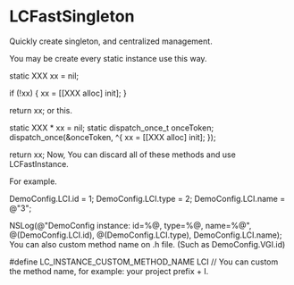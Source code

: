 # LCFastSingleton
Quickly create singleton, and centralized management.

You may be create every static instance use this way.

static XXX xx = nil;

if (!xx) {
    xx = [[XXX alloc] init];
}

return xx;
or this.

static XXX * xx = nil;
static dispatch_once_t onceToken;
dispatch_once(&onceToken, ^{
    xx = [[XXX alloc] init];
});

return xx;
Now, You can discard all of these methods and use LCFastInstance.

For example.

DemoConfig.LCI.id = 1;
DemoConfig.LCI.type = 2;
DemoConfig.LCI.name = @"3";

NSLog(@"DemoConfig instance: id=%@, type=%@, name=%@", @(DemoConfig.LCI.id), @(DemoConfig.LCI.type),             DemoConfig.LCI.name);
You can also custom method name on .h file. (Such as DemoConfig.VGI.id)

#define LC_INSTANCE_CUSTOM_METHOD_NAME LCI // You can custom the method name, for example: your project prefix + I.
